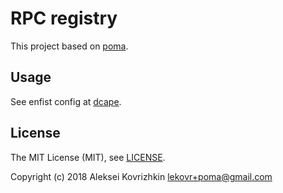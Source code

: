 # RPC registry

This project based on [poma](https://github.com/pomasql/poma).

## Usage

See enfist config at [dcape](https://github.com/dopos/dcape/tree/master/apps/enfist).

## License

The MIT License (MIT), see [LICENSE](LICENSE).

Copyright (c) 2018 Aleksei Kovrizhkin <lekovr+poma@gmail.com>
